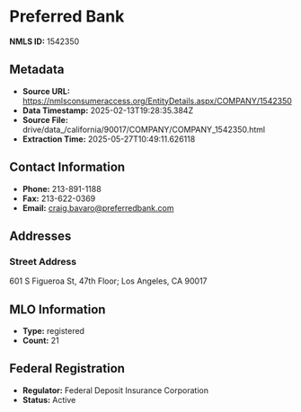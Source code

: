 # Preferred Bank

**NMLS ID:** 1542350

## Metadata
- **Source URL:** https://nmlsconsumeraccess.org/EntityDetails.aspx/COMPANY/1542350
- **Data Timestamp:** 2025-02-13T19:28:35.384Z
- **Source File:** drive/data_/california/90017/COMPANY/COMPANY_1542350.html
- **Extraction Time:** 2025-05-27T10:49:11.626118

## Contact Information
- **Phone:** 213-891-1188
- **Fax:** 213-622-0369
- **Email:** craig.bavaro@preferredbank.com

## Addresses
### Street Address
601 S Figueroa St, 47th Floor; Los Angeles, CA 90017

## MLO Information
- **Type:** registered
- **Count:** 21

## Federal Registration
- **Regulator:** Federal Deposit Insurance Corporation
- **Status:** Active

